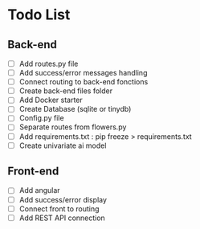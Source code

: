 # Todo List

## Back-end

- [ ] Add routes.py file
- [ ] Add success/error messages handling
- [ ] Connect routing to back-end fonctions
- [ ] Create back-end files folder
- [ ] Add Docker starter
- [ ] Create Database (sqlite or tinydb)
- [ ] Config.py file
- [ ] Separate routes from flowers.py
- [ ] Add requirements.txt : pip freeze > requirements.txt
- [ ] Create univariate ai model

## Front-end

- [ ] Add angular
- [ ] Add success/error display
- [ ] Connect front to routing
- [ ] Add REST API connection 